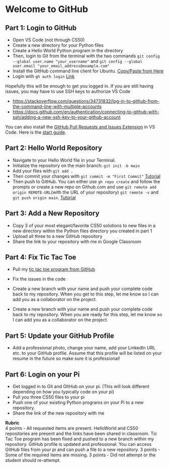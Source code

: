 # Welcome to GitHub

## Part 1: Login to GitHub

- Open VS Code (not through CS50)
- Create a new directory for your Python files 
- Create a Hello World Python program in the directory
- Then, login to Git from the terminal with the two commands `git config --global user.name "your_username"` and `git config --global user.email "your_email_address@example.com"`
- Install the GItHub command line client for Ubuntu. [Copy/Paste from Here](https://github.com/cli/cli/blob/trunk/docs/install_linux.md)
- Login with `gh auth login` [Link](https://docs.github.com/en/enterprise-cloud@latest/github-cli/github-cli/quickstart)

Hopefully this will be enough to get you logged in. If you are still having issues, you may have to use SSH keys to authorize VS Code
- https://stackoverflow.com/questions/34731832/log-in-to-github-from-the-command-line-with-multiple-accounts
- https://docs.github.com/en/authentication/connecting-to-github-with-ssh/adding-a-new-ssh-key-to-your-github-account

You can also install the [GitHub Pull Requests and Issues Extension](https://marketplace.visualstudio.com/items?itemName=GitHub.vscode-pull-request-github) in VS Code. Here is the [start guide](https://code.visualstudio.com/docs/sourcecontrol/github). 

## Part 2: Hello World Repository

- Navigate to your Hello World file in your Terminal. 
- Initialize the repository on the main branch: `git init -b main`
- Add your files with `git add .`
- Then commit your changes with `git commit -m "First Commit"`
[Tutorial](https://docs.github.com/en/enterprise-cloud@latest/migrations/importing-source-code/using-the-command-line-to-import-source-code/adding-locally-hosted-code-to-github#initializing-a-git-repository)
- Then push to GitHub. You can either use `gh repo create` and follow the prompts or create a new repo on Github.com and use `git remote add origin REMOTE-URL`(with the URL of your repository) `git remote -v` and `git push origin main`.
[Tutorial](https://docs.github.com/en/enterprise-cloud@latest/migrations/importing-source-code/using-the-command-line-to-import-source-code/adding-locally-hosted-code-to-github#adding-a-local-repository-to-github-with-github-cli)

## Part 3: Add a New Repository
- Copy 3 of your most elegant/favorite CS50 solutions to new files in a new directory within the Python files directory you created in part 1
- Upload all three to a new GitHub repository 
- Share the link to your repository with me in Google Classroom

## Part 4: Fix Tic Tac Toe
- Pull my [tic tac toe program from GitHub](https://github.com/gormes-EPIC/fix_me.git)
- Fix the issues in the code
- Create a new branch with your name and push your complete code back to my repository. When you get to this step, let me know so I can add you as a collaborator on the project.

- Create a new branch with your name and push your complete code back to my repository. When you are ready for this step, let me know so I can add you as a collaborator on the project.


## Part 5: Update your GitHub Profile
- Add a professional photo, change your name, add your LinkedIn URL etc. to your GitHub profile. Assume that this profile will be listed on your resume in the future so make sure it is professional!

## Part 6: Login on your Pi
- Get logged in to Git and GItHub on your pi. (This will look different depending on how you typically code on your pi)
- Pull you three CS50 files to your pi
- Push one of your existing Python programs on your Pi to a new repository. 
- Share the link of the new repository with me

**Rubric**  
4 points - All requested items are present. HelloWorld and CS50 repositories are present and the links have been shared in classroom.  Tic Tac Toe program has been fixed and pushed to a new branch within my repository. GitHub profile is updated and professional. You can access GitHub files from your pi and can push a file to a new repository. 
3 points - Some of the required items are missing.
3 points - Did not attempt or the student should re-attempt.
